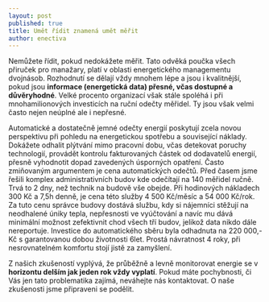 ```yaml
---
layout: post
published: true
title: Umět řídit znamená umět měřit
author: enectiva
---
```


Nemůžete řídit, pokud nedokážete měřit. Tato odvěká poučka všech přiruček pro manažary, platí v oblasti energetického managementu dvojnásob. Rozhodnutí se dělají vždy mnohem lépe a jsou i kvalitnější, pokud jsou **informace (energetická data) přesné, včas dostupné a důvěryhodné**. Velké procento organizací však stále spoléhá i při mnohamilionových investicích na ruční odečty měřidel. Ty jsou však velmi často nejen neúplné ale i nepřesné.

Automatické a dostatečně jemné odečty energií poskytují zcela novou perspektivu při pohledu na energetickou spotřebu a související náklady. Dokážete odhalit plýtvání mimo pracovní dobu, včas detekovat poruchy technologií, provádět kontrolu fakturovaných částek od dodavatelů energií, přesně vyhodnotit dopad zavedených úsporných opatření. Často zmiňovaným argumentem je cena automatických odečtů. Před časem jsme řešili komplex administrativních budov kde odečítají na 140 měřidel ručně. Trvá to 2 dny, než technik na budově vše obejde. Při hodinových nákladech 300 Kč a 7,5h denně, je cena této služby 4 500 Kč/měsíc a 54 000 Kč/rok. Za tuto cenu správce budovy dostává službu, kdy si nájemníci stěžují na neodhalené úniky tepla, nepřesnosti ve vyúčtování a navíc mu dává minimální možnost zefektivnit chod všech tří budov, jelikož data nikdo dále nereportuje. Investice do automatického sběru byla odhadnuta na 220 000,- Kč s garantovanou dobou životnosti 6let. Prostá návratnost 4 roky, při nesrovnatelném komfortu stojí jistě za zamyšlení.

Z našich zkušeností vyplývá, že průběžně a levně monitorovat energie se v **horizontu delším jak jeden rok vždy vyplatí**. Pokud máte pochybnosti, či Vás jen tato problematika zajímá, neváhejte nás kontaktovat. O naše zkušenosti jsme připraveni se podělit.




